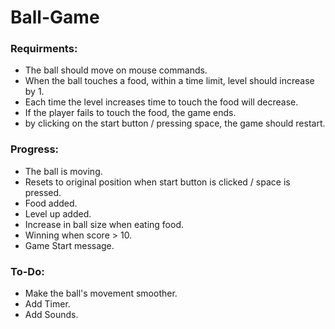 # Ball-Game
### Requirments:
- The ball should move on mouse commands.
- When the ball touches a food, within a time limit, level should increase by 1.
- Each time the level increases time to touch the food will decrease.
- If the player fails to touch the food, the game ends.
- by clicking on the start button / pressing space, the game should restart.

### Progress:
- The ball is moving.
- Resets to original position when start button is clicked / space is pressed.
- Food added.
- Level up added.
- Increase in ball size when eating food.
- Winning when score > 10.
- Game Start message.

### To-Do:
- Make the ball's movement smoother.
- Add Timer.
- Add Sounds.

